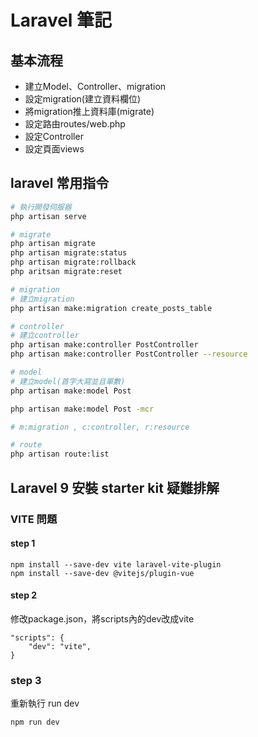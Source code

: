 # Laravel 筆記

## 基本流程

- 建立Model、Controller、migration
- 設定migration(建立資料欄位)
- 將migration推上資料庫(migrate)
- 設定路由routes/web.php
- 設定Controller
- 設定頁面views

## laravel 常用指令

```bash
# 執行開發伺服器
php artisan serve

# migrate
php artisan migrate
php artisan migrate:status
php artisan migrate:rollback
php aritsan migrate:reset

# migration
# 建立migration
php artisan make:migration create_posts_table

# controller
# 建立controller
php artisan make:controller PostController
php artisan make:controller PostController --resource

# model
# 建立model(首字大寫並且單數)
php artisan make:model Post

php artisan make:model Post -mcr

# m:migration , c:controller, r:resource

# route
php artisan route:list
```
## Laravel 9 安裝 starter kit 疑難排解

### VITE 問題
#### step 1
```bash=
npm install --save-dev vite laravel-vite-plugin
npm install --save-dev @vitejs/plugin-vue
```
#### step 2
修改package.json，將scripts內的dev改成vite

```json=
"scripts": {
    "dev": "vite", 
}
```

### step 3
重新執行 run dev
```bash=
npm run dev
```